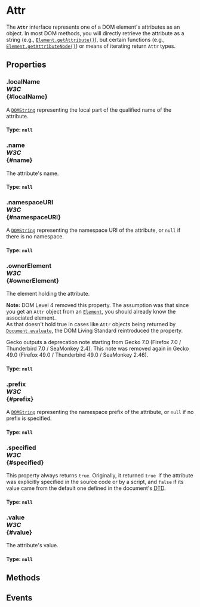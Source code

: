 # Attr

<div class='overview'>The <code><strong>Attr</strong></code> interface represents one of a DOM element's attributes as an object. In most DOM methods, you will directly retrieve the attribute as a string (e.g., <a href="/en-US/docs/Web/API/Element/getAttribute" title="The getAttribute() method of the Element interface returns the value of a specified attribute on the element."><code>Element.getAttribute()</code></a>), but certain functions (e.g., <a href="/en-US/docs/Web/API/Element/getAttributeNode" title="Returns the specified attribute of the specified element, as an Attr node."><code>Element.getAttributeNode()</code></a>) or means of iterating return <code>Attr</code> types.</div>

## Properties

### .localName <div class="specs"><i>W3C</i></div> {#localName}

A <a href="/en-US/docs/Web/API/DOMString" title="DOMString is a UTF-16 String. As JavaScript already uses such strings, DOMString is mapped directly to a String."><code>DOMString</code></a> representing the local part of the qualified name of the attribute.

#### **Type**: `null`

### .name <div class="specs"><i>W3C</i></div> {#name}

The attribute's name.

#### **Type**: `null`

### .namespaceURI <div class="specs"><i>W3C</i></div> {#namespaceURI}

A <a href="/en-US/docs/Web/API/DOMString" title="DOMString is a UTF-16 String. As JavaScript already uses such strings, DOMString is mapped directly to a String."><code>DOMString</code></a> representing the namespace URI of the attribute, or <code>null</code> if there is no namespace.

#### **Type**: `null`

### .ownerElement <div class="specs"><i>W3C</i></div> {#ownerElement}


 <p>The element holding the attribute.</p>
 <div class="note">
 <p><strong>Note:</strong> DOM Level 4 removed this property. The assumption was that since you get an <code>Attr</code> object from an <a href="/en-US/docs/Web/API/Element" title="Element is the most general base class from which all element objects (i.e. objects that represent elements) in a Document inherit. It only has methods and properties common to all kinds of elements. More specific classes inherit from Element."><code>Element</code></a>, you should already know the associated element.<br>
  As that doesn't hold true in cases like <code>Attr</code> objects being returned by <a href="/en-US/docs/Web/API/Document/evaluate" title="Returns an XPathResult based on an XPath expression and other given parameters."><code>Document.evaluate</code></a>, the DOM Living Standard reintroduced the property.</p>
 <p>Gecko outputs a deprecation note starting from Gecko 7.0 (Firefox 7.0 / Thunderbird 7.0 / SeaMonkey 2.4). This note was removed again in Gecko 49.0 (Firefox 49.0 / Thunderbird 49.0 / SeaMonkey 2.46).</p>
 </div>
 

#### **Type**: `null`

### .prefix <div class="specs"><i>W3C</i></div> {#prefix}

A <a href="/en-US/docs/Web/API/DOMString" title="DOMString is a UTF-16 String. As JavaScript already uses such strings, DOMString is mapped directly to a String."><code>DOMString</code></a> representing the namespace prefix of the attribute, or <code>null</code> if no prefix is specified.

#### **Type**: `null`

### .specified <div class="specs"><i>W3C</i></div> {#specified}

This property always returns <code>true</code>. Originally, it returned <code>true </code>if the attribute was explicitly specified in the source code or by a script, and <code>false</code> if its value came from the default one defined in the document's <acronym title="Document Type Definition">DTD</acronym>.

#### **Type**: `null`

### .value <div class="specs"><i>W3C</i></div> {#value}

The attribute's value.

#### **Type**: `null`

## Methods

## Events
